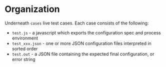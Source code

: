 # Organization

Underneath `cases` live test cases. Each case consists of the following:

* `test.js` - a javascript which exports the configuration spec and process environment
* `test_xxx.json` - one or more JSON configuration files interpreted in sorted order
* `test.out` - a JSON file containing the expected final configuration, or error string
